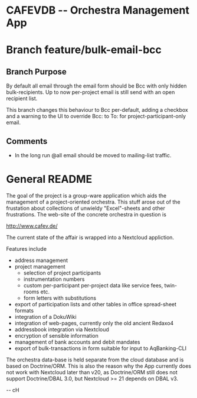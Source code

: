 CAFEVDB -- Orchestra Management App
===================================

# Branch feature/bulk-email-bcc #

## Branch Purpose ##

By default all email through the email form should be Bcc
with only hidden bulk-recipients. Up to now per-project email is still
send with an open recipient list.

This branch changes this behaviour to Bcc per-default, adding a
checkbox and a warning to the UI to override Bcc: to To: for
project-participant-only email.

## Comments ##

- In the long run @all email should be moved to mailing-list traffic.

# General README #
The goal of the project is a group-ware application which aids
the management of a project-oriented orchestra. This stuff arose out
of the frustation about collections of unwieldy "Excel"-sheets and
other frustrations. The web-site of the concrete orchestra in question
is

http://www.cafev.de/

The current state of the affair is wrapped into a Nextcloud appliction.

Features include

- address management
- project management
  - selection of project participants
  - instrumentation numbers
  - custom per-participant per-project data like service fees, twin-rooms etc.
  - form letters with substitutions
- export of participation lists and other tables in office spread-sheet formats
- integration of a DokuWiki
- integration of web-pages, currently only the old ancient Redaxo4
- addressbook integration via Nextcloud
- encryption of sensible information
- management of bank accounts and debit mandates
- export of bulk-transactions in form suitable for input to AqBanking-CLI

The orchestra data-base is held separate from the cloud database and
is based on Doctrine/ORM. This is also the reason why the App
currently does not work with Nextcloud later than v20, as Doctrine/ORM
still does not support Doctrine/DBAL 3.0, but Nextcloud >= 21 depends
on DBAL v3.

--
cH
